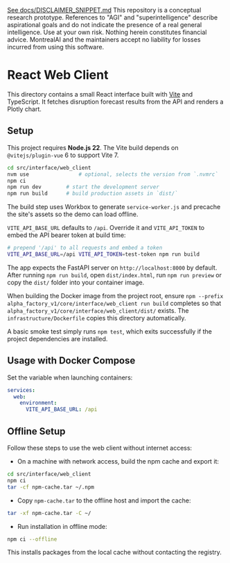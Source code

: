 [See docs/DISCLAIMER_SNIPPET.md](../DISCLAIMER_SNIPPET.md)
This repository is a conceptual research prototype. References to "AGI" and "superintelligence" describe aspirational goals and do not indicate the presence of a real general intelligence. Use at your own risk. Nothing herein constitutes financial advice. MontrealAI and the maintainers accept no liability for losses incurred from using this software.

# React Web Client

This directory contains a small React interface built with [Vite](https://vitejs.dev/) and TypeScript. It fetches disruption forecast results from the API and renders a Plotly chart.

## Setup

This project requires **Node.js 22**. The Vite build depends on
`@vitejs/plugin-vue` 6 to support Vite 7.

```bash
cd src/interface/web_client
nvm use                # optional, selects the version from `.nvmrc`
npm ci
npm run dev        # start the development server
npm run build      # build production assets in `dist/`
```

The build step uses Workbox to generate `service-worker.js` and precache the
site's assets so the demo can load offline.

`VITE_API_BASE_URL` defaults to `/api`. Override it and `VITE_API_TOKEN` to embed
the API bearer token at build time:

```bash
# prepend '/api' to all requests and embed a token
VITE_API_BASE_URL=/api VITE_API_TOKEN=test-token npm run build
```

The app expects the FastAPI server on `http://localhost:8000` by default. After
running `npm run build`, open `dist/index.html`, run `npm run preview` or copy the
`dist/` folder into your container image.

When building the Docker image from the project root, ensure `npm --prefix alpha_factory_v1/core/interface/web_client run build` completes so that `alpha_factory_v1/core/interface/web_client/dist/` exists. The `infrastructure/Dockerfile` copies this directory automatically.

A basic smoke test simply runs `npm test`, which exits successfully if the project dependencies are installed.

## Usage with Docker Compose

Set the variable when launching containers:

```yaml
services:
  web:
    environment:
      VITE_API_BASE_URL: /api
```

## Offline Setup

Follow these steps to use the web client without internet access:

- On a machine with network access, build the npm cache and export it:

```bash
cd src/interface/web_client
npm ci
tar -cf npm-cache.tar ~/.npm
```

- Copy `npm-cache.tar` to the offline host and import the cache:

```bash
tar -xf npm-cache.tar -C ~/
```

- Run installation in offline mode:

```bash
npm ci --offline
```

This installs packages from the local cache without contacting the registry.
